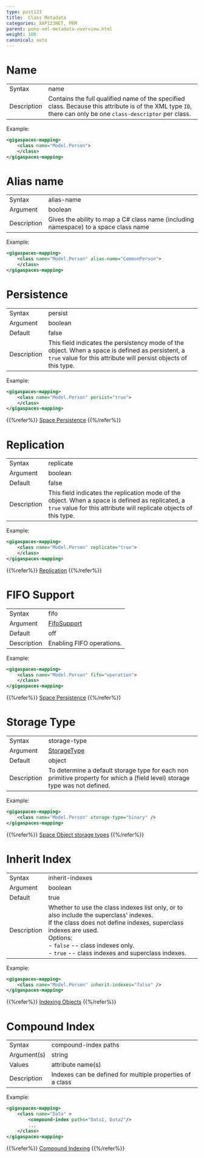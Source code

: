 ```yaml
---
type: post123
title:  Class Metadata
categories: XAP123NET, PRM
parent: pono-xml-metadata-overview.html
weight: 100
canonical: auto
---
```


 


# Name

|           |                 |
|-----------|-----------------|
|Syntax     | name |
|Description| Contains the full qualified name of the specified class. Because this attribute is of the XML type `ID`, there can only be one `class-descriptor` per class. |

Example:

```xml
<gigaspaces-mapping>
	<class name="Model.Person">
	</class>
</gigaspaces-mapping>
```

# Alias name

|           |                 |
|-----------|-----------------|
|Syntax     | alias-name |
|Argument   | boolean|
|Description|  Gives the ability to map a C# class name (including namespace) to a space class name  |

Example:


```xml
<gigaspaces-mapping>
	<class name="Model.Person" alias-name="CommonPerson">
	</class>
</gigaspaces-mapping>
```


# Persistence

|           |                 |
|-----------|-----------------|
|Syntax     | persist |
|Argument   | boolean|
|Default    | false|
|Description|  This field indicates the persistency mode of the object. When a space is defined as persistent, a `true` value for this attribute will persist objects of this type.  |

Example:


```xml
<gigaspaces-mapping>
	<class name="Model.Person" persist="true">
	</class>
</gigaspaces-mapping>
```

{{%refer%}}
[Space Persistence](./space-persistency-overview.html)
{{%/refer%}}

# Replication

|           |                 |
|-----------|-----------------|
|Syntax     | replicate |
|Argument   | boolean|
|Default    | false|
|Description|  This field indicates the replication mode of the object. When a space is defined as replicated, a `true` value for this attribute will replicate objects of this type.|

Example:


```xml
<gigaspaces-mapping>
	<class name="Model.Person" replicate="true">
	</class>
</gigaspaces-mapping>
```

{{%refer%}}
[Replication](../admin/replication.html)
{{%/refer%}}




# FIFO Support

|           |                 |
|-----------|-----------------|
|Syntax     | fifo  |
|Argument   | [FifoSupport]({{%api-dotnetdoc%}}/T_GigaSpaces_Core_Metadata_FifoSupport.htm)|
|Default    | off|
|Description| Enabling  FIFO operations.     |

Example:


```xml
<gigaspaces-mapping>
    <class name="Model.Person" fifo="operation">
    </class>
</gigaspaces-mapping>
```

{{%refer%}}
[Space Persistence](./fifo-support.html)
{{%/refer%}}

# Storage Type

|           |                 |
|-----------|-----------------|
|Syntax     | storage-type |
|Argument   | [StorageType]({{%api-dotnetdoc%}}/T_GigaSpaces_Core_Metadata_StorageType.htm)|
|Default    | object |
|Description| To determine a default storage type for each non primitive property for which a (field level) storage type was not defined.|

Example:


```xml
<gigaspaces-mapping>
    <class name="Model.Person" storage-type="binary" />
</gigaspaces-mapping>

```


{{%refer%}}
[Space Object storage types](./poco-storage-type.html)
{{%/refer%}}





# Inherit Index

|           |                 |
|-----------|-----------------|
|Syntax     | inherit-indexes |
|Argument   | boolean          |
|Default    | true|
|Description| Whether to use the class indexes list only, or to also include the superclass' indexes. <br>If the class does not define indexes, superclass indexes are used. <br>Options:<br>- `false` -- class indexes only.<br>- `true` -- class indexes and superclass indexes.|

Example:


```xml
<gigaspaces-mapping>
    <class name="Model.Person" inherit-indexes="false" />
</gigaspaces-mapping>
```
{{%refer%}}
[Indexing Objects](./indexing.html)
{{%/refer%}}

# Compound Index

|           |                 |
|-----------|-----------------|
|Syntax     | compound-index paths |
|Argument(s)| string          |
|Values     | attribute name(s)   |
|Description| Indexes can be defined for multiple properties of a class  |

Example:


```xml
<gigaspaces-mapping>
    <class name="Data" >
        <compound-index paths="Data1, Data2"/>
        ...
    </class>
</gigaspaces-mapping>
```


{{%refer%}}
[Compound Indexing](././indexing-compound.html)
{{%/refer%}}






